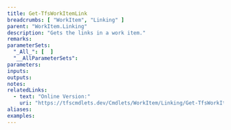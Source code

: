 ```yaml
---
title: Get-TfsWorkItemLink
breadcrumbs: [ "WorkItem", "Linking" ]
parent: "WorkItem.Linking"
description: "Gets the links in a work item."
remarks: 
parameterSets: 
  "_All_": [  ] 
  "__AllParameterSets": 
parameters: 
inputs: 
outputs: 
notes: 
relatedLinks: 
  - text: "Online Version:" 
    uri: "https://tfscmdlets.dev/Cmdlets/WorkItem/Linking/Get-TfsWorkItemLink"
aliases: 
examples: 
---
```

